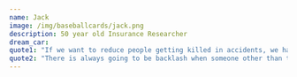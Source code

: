 ```yaml
---
name: Jack
image: /img/baseballcards/jack.png
description: 50 year old Insurance Researcher
dream_car:
quote1: "If we want to reduce people getting killed in accidents, we have to get that other 15% buckled up."
quote2: "There is always going to be backlash when someone other than the driver is deciding things."
---
```


